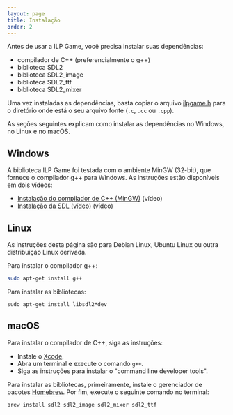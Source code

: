 ```yaml
---
layout: page
title: Instalação
order: 2
---
```


Antes de usar a ILP Game, você precisa instalar suas dependências:

- compilador de C++ (preferencialmente o g++)
- biblioteca SDL2
- biblioteca SDL2\_image
- biblioteca SDL2\_ttf
- biblioteca SDL2\_mixer

Uma vez instaladas as dependências, basta copiar o arquivo [ilpgame.h](https://github.com/rodrigorgs/ilpgame/src/ilpgame.h) para o diretório onde está o seu arquivo fonte (`.c`, `.cc` ou `.cpp`).

As seções seguintes explicam como instalar as dependências no Windows, no Linux e no macOS.

## Windows

A biblioteca ILP Game foi testada com o ambiente MinGW (32-bit), que fornece o compilador g++ para Windows. As instruções estão disponíveis em dois vídeos:

- [Instalação do compilador de C++ (MinGW)](https://youtu.be/bEs-5IU_l9w) (vídeo)
- [Instalação da SDL (vídeo)](https://youtu.be/gvEWGHAPO8k) (vídeo)

## Linux

As instruções desta página são para Debian Linux, Ubuntu Linux ou outra distribuição Linux derivada.

Para instalar o compilador g++:

```bash
sudo apt-get install g++
```

Para instalar as bibliotecas:

```
sudo apt-get install libsdl2*dev
```

## macOS

Para instalar o compilador de C++, siga as instruções:

- Instale o [Xcode](https://developer.apple.com/xcode/).
- Abra um terminal e execute o comando `g++`.
- Siga as instruções para instalar o "command line developer tools".

Para instalar as bibliotecas, primeiramente, instale o gerenciador de pacotes [Homebrew](https://brew.sh/). Por fim, execute o seguinte comando no terminal:

```bash
brew install sdl2 sdl2_image sdl2_mixer sdl2_ttf
```
